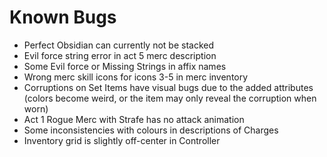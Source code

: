 # Known Bugs

- Perfect Obsidian can currently not be stacked
- Evil force string error in act 5 merc description
- Some Evil force or Missing Strings in affix names
- Wrong merc skill icons for icons 3-5 in merc inventory
- Corruptions on Set Items have visual bugs due to the added attributes (colors become weird, or the item may only reveal the corruption when worn)
- Act 1 Rogue Merc with Strafe has no attack animation
- Some inconsistencies with colours in descriptions of Charges
- Inventory grid is slightly off-center in Controller
